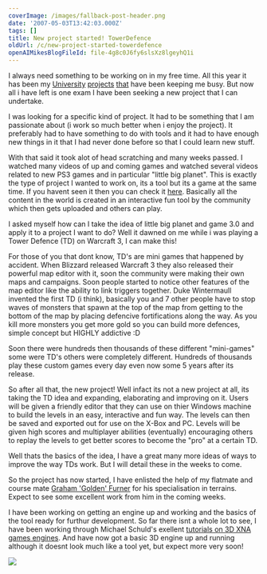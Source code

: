 ```yaml
---
coverImage: /images/fallback-post-header.png
date: '2007-05-03T13:42:03.000Z'
tags: []
title: New project started! TowerDefence
oldUrl: /c/new-project-started-towerdefence
openAIMikesBlogFileId: file-4g8c0J6fy6slsXz8lgeyhQ1i
---
```


I always need something to be working on in my free time. All this year it has been my [University](https://www.mikecann.co.uk/?p=163) [projects](https://www.mikecann.co.uk/?p=168) [that](https://www.mikecann.co.uk/?p=162) have been keeping me busy. But now all i have left is one exam I have been seeking a new project that I can undertake.

<!-- more -->

I was looking for a specific kind of project. It had to be something that I am passionate about (i work so much better when i enjoy the project). It preferably had to have something to do with tools and it had to have enough new things in it that I had never done before so that I could learn new stuff.

With that said it took alot of head scratching and many weeks passed. I watched many videos of up and coming games and watched several videos related to new PS3 games and in particular "little big planet". This is exactly the type of project I wanted to work on, its a tool but its a game at the same time. If you havent seen it then you can check it [here](https://www.youtube.com/watch?v=nuoOosTdFiY). Basically all the content in the world is created in an interactive fun tool by the community which then gets uploaded and others can play.

I asked myself how can I take the idea of little big planet and game 3.0 and apply it to a project I want to do? Well it dawned on me while i was playing a Tower Defence (TD) on Warcraft 3, I can make this!

For those of you that dont know, TD's are mini games that happened by accident. When Blizzard released Warcraft 3 they also released their powerful map editor with it, soon the community were making their own maps and campaigns. Soon people started to notice other features of the map editor like the ability to link triggers together. Duke Wintermaull invented the first TD (i think), basically you and 7 other people have to stop waves of monsters that spawn at the top of the map from getting to the bottom of the map by placing defencive fortifications along the way. As you kill more monsters you get more gold so you can build more defences, simple concept but HIGHLY addictive :D

Soon there were hundreds then thousands of these different "mini-games" some were TD's others were completely different. Hundreds of thousands play these custom games every day even now some 5 years after its release.

So after all that, the new project! Well infact its not a new project at all, its taking the TD idea and expanding, elaborating and improving on it. Users will be given a friendly editor that they can use on thier Windows machine to build the levels in an easy, interactive and fun way. The levels can then be saved and exported out for use on the X-Box and PC. Levels will be given high scores and multiplayer abilities (eventually) encouraging others to replay the levels to get better scores to become the "pro" at a certain TD.

Well thats the basics of the idea, I have a great many more ideas of ways to improve the way TDs work. But I will detail these in the weeks to come.

So the project has now started, I have enlisted the help of my flatmate and course mate [Graham 'Golden' Furner](https://www.grahamfurner.com) for his specialisation in terrains. Expect to see some excellent work from him in the coming weeks.

I have been working on getting an engine up and working and the basics of the tool ready for furthur development. So far there isnt a whole lot to see, I have been working through Michael Schuld's exellent [tutorials on 3D XNA games engines](https://www.thehazymind.com/archives/2006/08/introduction_to.htm). And have now got a basic 3D engine up and running although it doesnt look much like a tool yet, but expect more very soon!

![](https://www.mikecann.co.uk/Work/TDProject/engine01.png)
